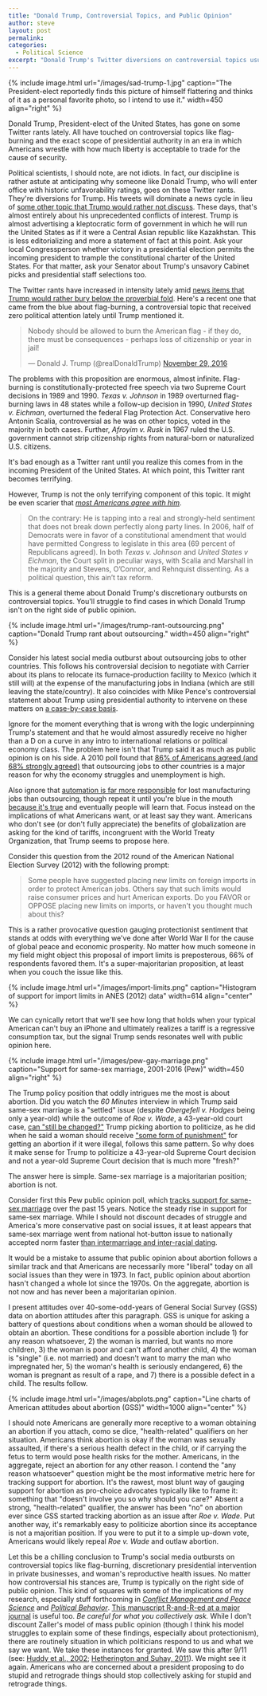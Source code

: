 ```yaml
---
title: "Donald Trump, Controversial Topics, and Public Opinion"
author: steve
layout: post
permalink:
categories:
  - Political Science
excerpt: "Donald Trump's Twitter diversions on controversial topics usually match well with public opinion."
---
```


{% include image.html url="/images/sad-trump-1.jpg" caption="The President-elect reportedly finds this picture of himself flattering and thinks of it as a personal favorite photo, so I intend to use it." width=450 align="right" %}

Donald Trump, President-elect of the United States, has gone on some Twitter rants lately. All have touched on controversial topics like flag-burning and the exact scope of presidential authority in an era in which Americans wrestle with how much liberty is acceptable to trade for the cause of security.

Political scientists, I should note, are not idiots. In fact, our discipline is rather astute at anticipating why someone like Donald Trump, who will enter office with historic unfavorability ratings, goes on these Twitter rants. They're diversions for Trump. His tweets will dominate a news cycle in lieu of [some other topic that Trump would rather not discuss](https://www.washingtonpost.com/news/the-fix/wp/2016/11/11/donald-trumps-questionable-blind-trust-setup-just-got-more-questionable/?utm_term=.5da35405663d). These days, that's almost entirely about his unprecedented conflicts of interest. Trump is almost advertising a kleptocratic form of government in which he will run the United States as if it were a Central Asian republic like Kazakhstan. This is less editorializing and more a statement of fact at this point. Ask your local Congressperson whether victory in a presidential election permits the incoming president to trample the constitutional charter of the United States. For that matter, ask your Senator about Trump's unsavory Cabinet picks and presidential staff selections too.

The Twitter rants have increased in intensity lately amid [news items that Trump would rather bury below the proverbial fold](http://www.theatlantic.com/business/archive/2016/12/donald-trump-conflicts-of-interests/508382/). Here's a recent one that came from the blue about flag-burning, a controversial topic that received zero political attention lately until Trump mentioned it.

<blockquote class="twitter-tweet" data-lang="en"><p lang="en" dir="ltr">Nobody should be allowed to burn the American flag - if they do, there must be consequences - perhaps loss of citizenship or year in jail!</p>&mdash; Donald J. Trump (@realDonaldTrump) <a href="https://twitter.com/realDonaldTrump/status/803567993036754944">November 29, 2016</a></blockquote> <script async src="//platform.twitter.com/widgets.js" charset="utf-8"></script>

The problems with this proposition are enormous, almost infinite. Flag-burning is constitutionally-protected free speech via two Supreme Court decisions in 1989 and 1990. *Texas v. Johnson* in 1989 overturned flag-burning laws in 48 states while a follow-up decision in 1990, *United States v. Eichman*, overturned the federal Flag Protection Act. Conservative hero Antonin Scalia, controversial as he was on other topics, voted in the majority in both cases. Further, *Afroyim v. Rusk* in 1967 ruled the U.S. government cannot strip citizenship rights from natural-born or naturalized U.S. citizens. 

It's bad enough as a Twitter rant until you realize this comes from in the incoming President of the United States. At which point, this Twitter rant becomes terrifying.

However, Trump is not the only terrifying component of this topic. It might be even scarier that [*most Americans agree with him*](http://www.nationalreview.com/corner/442543/trump-wrong-flag-burning-public-agrees-him).

> On the contrary: He is tapping into a real and strongly-held sentiment that does not break down perfectly along party lines. In 2006, half of Democrats were in favor of a constitutional amendment that would have permitted Congress to legislate in this area (69 percent of Republicans agreed). In both *Texas v. Johnson* and *United States v Eichman*, the Court split in peculiar ways, with Scalia and Marshall in the majority and Stevens, O’Connor, and Rehnquist dissenting. As a political question, this ain’t tax reform.

This is a general theme about Donald Trump's discretionary outbursts on controversial topics. You'll struggle to find cases in which Donald Trump isn't on the right side of public opinion.

{% include image.html url="/images/trump-rant-outsourcing.png" caption="Donald Trump rant about outsourcing." width=450 align="right" %}

Consider his latest social media outburst about outsourcing jobs to other countries. This follows his controversial decision to negotiate with Carrier about its plans to relocate its furnace-production facility to Mexico (which it still will) at the expense of the manufacturing jobs in Indiana (which are still leaving the state/country). It also coincides with Mike Pence's controversial statement about Trump using presidential authority to intervene on these matters on [a case-by-case basis](http://abcnews.go.com/Politics/trump-decide-day-day-intervening-companies-pence/story?id=43963677).

Ignore for the moment everything that is wrong with the logic underpinning Trump's statement and that he would almost assuredly receive no higher than a D on a curve in any intro to international relations or political economy class. The problem here isn't that Trump said it as much as public opinion is on his side. A 2010 poll found that [86% of Americans agreed (and 68% strongly agreed)](https://www.americanprogress.org/issues/democracy/news/2012/07/02/11907/public-opinion-snapshot-americans-are-concerned-about-outsourcing/) that outsourcing jobs to other countries is a major reason for why the economy struggles and unemployment is high. 

Also ignore that [automation is far more responsible](http://personal.lse.ac.uk/michaels/Graetz_Michaels_Robots.pdf) for lost manufacturing jobs than outsourcing, though repeat it until you're blue in the mouth [because it's true](https://www.technologyreview.com/s/515926/how-technology-is-destroying-jobs/) and eventually people will learn that. Focus instead on the implications of what Americans want, or at least say they want. Americans who don't see (or don't fully appreciate) the benefits of globalization are asking for the kind of tariffs, incongruent with the World Treaty Organization, that Trump seems to propose here.

Consider this question from the 2012 round of the American National Election Survey (2012) with the following prompt:

> Some people have suggested placing new limits on foreign imports in order to protect American jobs. Others say that such limits would raise consumer prices and hurt American exports. Do you FAVOR or OPPOSE placing new limits on imports, or haven't you thought much about this?

This is a rather provocative question gauging protectionist sentiment that stands at odds with everything we've done after World War II for the cause of global peace and economic prosperity. No matter how much someone in my field might object this proposal of import limits is preposterous, 66% of respondents favored them. It's a super-majoritarian proposition, at least when you couch the issue like this.

{% include image.html url="/images/import-limits.png" caption="Histogram of support for import limits in ANES (2012) data" width=614 align="center" %}

We can cynically retort that we'll see how long that holds when your typical American can't buy an iPhone and ultimately realizes a tariff is a regressive consumption tax, but the signal Trump sends resonates well with public opinion here.

{% include image.html url="/images/pew-gay-marriage.png" caption="Support for same-sex marriage, 2001-2016 (Pew)" width=450 align="right" %}

The Trump policy position that oddly intrigues me the most is about abortion. Did you watch the *60 Minutes* interview in which Trump said same-sex marriage is a "settled" issue (despite *Obergefell v. Hodges* being only a year-old) while the outcome of *Roe v. Wade*, a 43-year-old court case, [can "still be changed?"](http://www.cnn.com/2016/11/14/politics/trump-gay-marriage-abortion-supreme-court/) Trump picking abortion to politicize, as he did when he said a woman should receive ["some form of punishment"](http://www.realclearpolitics.com/video/2016/03/30/trump_some_form_of_punishment_for_women_if_abortion_becomes_illegal.html) for getting an abortion if it were illegal, follows this same pattern. So why does it make sense for Trump to politicize a 43-year-old Supreme Court decision and not a year-old Supreme Court decision that is much more "fresh?"

The answer here is simple. Same-sex marriage is a majoritarian position; abortion is not.

Consider first this Pew public opinion poll, which [tracks support for same-sex marriage](http://www.pewforum.org/2016/05/12/changing-attitudes-on-gay-marriage/) over the past 15 years. Notice the steady rise in support for same-sex marriage. While I should not discount decades of struggle and America's more conservative past on social issues, it at least appears that same-sex marriage went from national hot-button issue to nationally accepted norm faster [than intermarriage and inter-racial dating](http://www.pewsocialtrends.org/2012/02/16/chapter-4-public-attitudes-on-intermarriage/).

It would be a mistake to assume that public opinion about abortion follows a similar track and that Americans are necessarily more "liberal" today on all social issues than they were in 1973. In fact, public opinion about abortion hasn't changed a whole lot since the 1970s. On the aggregate, abortion is not now and has never been a majoritarian opinion.

I present attitudes over 40-some-odd-years of General Social Survey (GSS) data on abortion attitudes after this paragraph. GSS is unique for asking a battery of questions about conditions when a woman should be allowed to obtain an abortion. These conditions for a possible abortion include 1) for any reason whatsoever, 2) the woman is married, but wants no more children, 3) the woman is poor and can't afford another child, 4) the woman is "single" (i.e. not married) and doesn't want to marry the man who impregnated her, 5) the woman's health is seriously endangered, 6) the woman is pregnant as result of a rape, and 7) there is a possible defect in a child. The results follow.

{% include image.html url="/images/abplots.png" caption="Line charts of American attitudes about abortion (GSS)" width=1000 align="center" %}

I should note Americans are generally more receptive to a woman obtaining an abortion if you attach, como se dice, "health-related" qualifiers on her situation. Americans think abortion is okay if the woman was sexually assaulted, if there's a serious health defect in the child, or if carrying the fetus to term would pose health risks for the mother. Americans, in the aggregate, reject an abortion for any other reason. I contend the "any reason whatsoever" question might be the most informative metric here for tracking support for abortion. It's the rawest, most blunt way of gauging support for abortion as pro-choice advocates typically like to frame it: something that "doesn't involve you so why should you care?" Absent a strong, "health-related" qualifier, the answer has been "no" on abortion ever since GSS started tracking abortion as an issue after *Roe v. Wade*. Put another way, it's remarkably easy to politicize abortion since its acceptance is not a majoritian position. If you were to put it to a simple up-down vote, Americans would likely repeal *Roe v. Wade* and outlaw abortion.

Let this be a chilling conclusion to Trump's social media outbursts on controversial topics like flag-burning, discretionary presidential intervention in private businesses, and woman's reproductive health issues. No matter how controversial his stances are, Trump is typically on the right side of public opinion. This kind of squares with some of the implications of my research, especially stuff forthcoming in [*Conflict Management and Peace Science*](http://svmiller.com/research/individual-level-expectations-of-executive-authority-under-territorial-threat/) and [*Political Behavior*](http://svmiller.com/research/economic-threats-or-societal-turmoil-understanding-preferences-for-authoritarian-political-systems/). [This manuscript R-and-R-ed at a major journal](http://svmiller.com/research/terrorism-judicial-confidence/) is useful too. *Be careful for what you collectively ask.* While I don't discount Zaller's model of mass public opinion (though I think his model struggles to explain some of these findings, especially about protectionism), there are routinely situation in which politicians respond to us and what we say we want. We take these instances for granted. We saw this after 9/11 (see: [Huddy et al., 2002](http://onlinelibrary.wiley.com/doi/10.1111/0162-895X.00295/abstract); [Hetherington and Suhay, 2011](http://onlinelibrary.wiley.com/doi/10.1111/j.1540-5907.2011.00514.x/abstract)). We might see it again. Americans who are concerned about a president proposing to do stupid and retrograde things should stop collectively asking for stupid and retrograde things.
